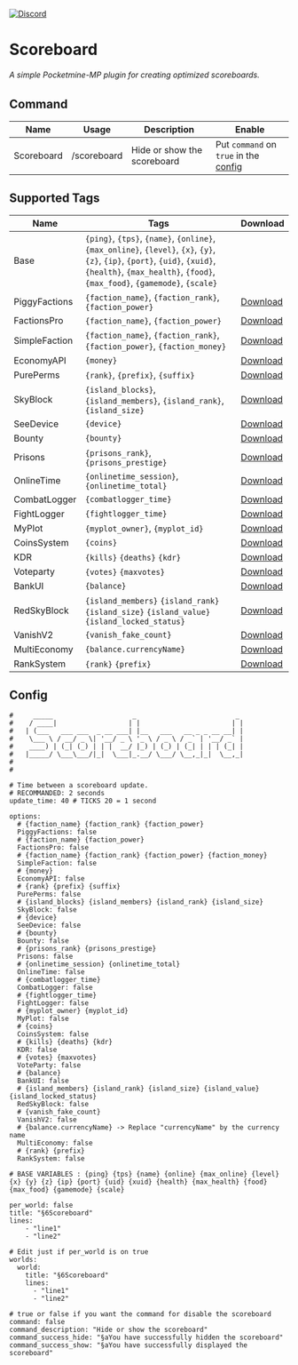 [![Discord](https://img.shields.io/discord/800828802921529355.svg?label=&logo=discord&logoColor=ffffff&color=7389D8&labelColor=6A7EC2)](https://discord.gg/ruBKMD9a9J)
# Scoreboard
###### A simple Pocketmine-MP plugin for creating optimized scoreboards.

## Command
| Name              | Usage             | Description                   | Enable                                    |
|-------------------|-------------------|-------------------------------|-------------------------------------------|
| Scoreboard        | /scoreboard       | Hide or show the scoreboard   | Put ``command`` on ``true`` in the [config](https://github.com/AyzrixYTB/Scoreboard/blob/main/resources/config.yml#L74) |

## Supported Tags
| Name          | Tags                                                         | Download                                                                                                                                                               |
|---------------|---------------------------------------------------------------|-----------------------------------------------------------------------------------------------------------------------------------------------------------------------| 
| Base          | `{ping}`, `{tps}`, `{name}`, `{online}`, `{max_online}`, `{level}`, `{x}`, `{y}`, `{z}`, `{ip}`, `{port}`, `{uid}`, `{xuid}`, `{health}`, `{max_health}`, `{food}`, `{max_food}`, `{gamemode}`, `{scale}`                             |                                                                           | |
| PiggyFactions | `{faction_name}`, `{faction_rank}`, `{faction_power}`                                                 | [Download](https://poggit.pmmp.io/p/PiggyFactions)                                                                            |
| FactionsPro   | `{faction_name}`, `{faction_power}`                                                                   | [Download](https://poggit.pmmp.io/p/FactionsPro)                                                                              |
| SimpleFaction | `{faction_name}`, `{faction_rank}`, `{faction_power}`, `{faction_money}`                              | [Download](https://github.com/AyzrixYTB/SimpleFaction)                                                                        |
| EconomyAPI    | `{money}`                                                                                             | [Download](https://poggit.pmmp.io/p/EconomyAPI/)                                                                              |
| PurePerms     | `{rank}`, `{prefix}`, `{suffix}`                                                                      | [Download](https://poggit.pmmp.io/p/PurePerms)                                                                                |
| SkyBlock      | `{island_blocks}`, `{island_members}`, `{island_rank}`, `{island_size}`                               | [Download](https://poggit.pmmp.io/p/SkyBlock)                                                                                 |
| SeeDevice     | `{device}`                                                                                            | [Download](https://github.com/Palente/SeeDevice)                                                                              |
| Bounty        | `{bounty}`                                                                                            | [Download](https://github.com/JaxkDev/Bounty)                                                                                 |
| Prisons       | `{prisons_rank}`, `{prisons_prestige}`                                                                | [Download](https://github.com/TPEimperialPE/Prisons)                                                                          |
| OnlineTime    | `{onlinetime_session}`, `{onlinetime_total}`                                                          | [Download](https://github.com/Zedstar16/OnlineTime)                                                                           |
| CombatLogger  | `{combatlogger_time}`                                                                                 | [Download](https://github.com/JackNoordhuis/PocketMine-Plugins/tree/fcefe035e86150ddce59d7fda6f1bcdbf594a6e7/CombatLogger)    |
| FightLogger   | `{fightlogger_time}`                                                                                  | [Download](https://poggit.pmmp.io/p/FightLogger)                                                                              |
| MyPlot        | `{myplot_owner}`, `{myplot_id}`                                                                       | [Download](https://poggit.pmmp.io/p/MyPlot)                                                                                   |
| CoinsSystem   | `{coins}`                                                                                             | [Download](https://poggit.pmmp.io/p/CoinsSystem)                                                                              |
| KDR           | `{kills}` `{deaths}` `{kdr}`                                                                          | [Download](https://poggit.pmmp.io/p/KDR)                                                                                      |
| Voteparty     | `{votes}` `{maxvotes}`                                                                                | [Download](https://poggit.pmmp.io/p/VoteParty)                                                                                |
| BankUI        | `{balance}`                                                                                           | [Download](https://poggit.pmmp.io/p/BankUI)                                                                                   |
| RedSkyBlock   | `{island_members}` `{island_rank}` `{island_size}` `{island_value}` `{island_locked_status}`          | [Download](https://poggit.pmmp.io/p/RedSkyBlock)                                                                              |
| VanishV2      | `{vanish_fake_count}`                                                                                 | [Download](https://poggit.pmmp.io/p/VanishV2)                                                                                 |
| MultiEconomy  | `{balance.currencyName}`                                                                              | [Download](https://poggit.pmmp.io/p/MultiEconomy)                                                                             |
| RankSystem    | `{rank}` `{prefix}`                                                                                   | [Download](https://poggit.pmmp.io/p/RankSystem)                                                                               |

## Config
```
#     _____                    _                         _
#    / ____|                  | |                       | |
#   | (___   ___ ___  _ __ ___| |__   ___   __ _ _ __ __| |
#    \___ \ / __/ _ \| '__/ _ \ '_ \ / _ \ / _` | '__/ _` |
#    ____) | (_| (_) | | |  __/ |_) | (_) | (_| | | | (_| |
#   |_____/ \___\___/|_|  \___|_.__/ \___/ \__,_|_|  \__,_|
#
#

# Time between a scoreboard update.
# RECOMMANDED: 2 seconds
update_time: 40 # TICKS 20 = 1 second

options:
  # {faction_name} {faction_rank} {faction_power}
  PiggyFactions: false
  # {faction_name} {faction_power}
  FactionsPro: false
  # {faction_name} {faction_rank} {faction_power} {faction_money}
  SimpleFaction: false
  # {money}
  EconomyAPI: false
  # {rank} {prefix} {suffix}
  PurePerms: false
  # {island_blocks} {island_members} {island_rank} {island_size}
  SkyBlock: false
  # {device}
  SeeDevice: false
  # {bounty}
  Bounty: false
  # {prisons_rank} {prisons_prestige}
  Prisons: false
  # {onlinetime_session} {onlinetime_total}
  OnlineTime: false
  # {combatlogger_time}
  CombatLogger: false
  # {fightlogger_time}
  FightLogger: false
  # {myplot_owner} {myplot_id}
  MyPlot: false
  # {coins}
  CoinsSystem: false
  # {kills} {deaths} {kdr}
  KDR: false
  # {votes} {maxvotes}
  VoteParty: false
  # {balance}
  BankUI: false
  # {island_members} {island_rank} {island_size} {island_value} {island_locked_status}
  RedSkyBlock: false
  # {vanish_fake_count}
  VanishV2: false
  # {balance.currencyName} -> Replace "currencyName" by the currency name
  MultiEconomy: false
  # {rank} {prefix}
  RankSystem: false

# BASE VARIABLES : {ping} {tps} {name} {online} {max_online} {level} {x} {y} {z} {ip} {port} {uid} {xuid} {health} {max_health} {food} {max_food} {gamemode} {scale}

per_world: false
title: "§6Scoreboard"
lines:
    - "line1"
    - "line2"

# Edit just if per_world is on true
worlds:
  world:
    title: "§6Scoreboard"
    lines:
      - "line1"
      - "line2"

# true or false if you want the command for disable the scoreboard
command: false
command_description: "Hide or show the scoreboard"
command_success_hide: "§aYou have successfully hidden the scoreboard"
command_success_show: "§aYou have successfully displayed the scoreboard"
```
